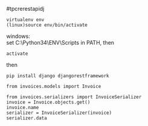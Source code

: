 #tpcrerestapidj
```
virtualenv env
(linux)source env/bin/activate
```
windows:  
set C:\Python34\ENV\Scripts in PATH, then
```
activate
```

then
```
pip install django djangorestframework
```

```
from invoices.models import Invoice

from invoices.serializers import InvoiceSerializer
invoice = Invoice.objects.get()
invoice.name
serializer = InvoiceSerializer(invoice)
serializer.data
```
